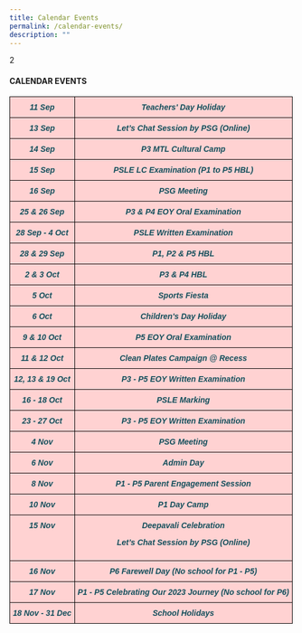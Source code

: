 ```yaml
---
title: Calendar Events
permalink: /calendar-events/
description: ""
---
```

2<h4><strong>CALENDAR EVENTS</strong></h4>

<style type="text/css">
.tg  {border-collapse:collapse;border-spacing:0;}
.tg td{border-color:black;border-style:solid;border-width:1px;font-family:Arial, sans-serif;font-size:14px;
  overflow:hidden;padding:10px 5px;word-break:normal;}
.tg th{border-color:black;border-style:solid;border-width:1px;font-family:Arial, sans-serif;font-size:14px;
  font-weight:normal;overflow:hidden;padding:10px 5px;word-break:normal;}
.tg .tg-m8iq{background-color:#FFD2D2;color:#134F5C;font-style:italic;font-weight:bold;text-align:center;vertical-align:top}
</style>
<table class="tg">
<thead>
  <tr>
    <td class="tg-m8iq"><span style="color:#134F5C">11 Sep</span>  </td>
    <td class="tg-m8iq">Teachers' Day Holiday</td>
  </tr>
  <tr>
    <td class="tg-m8iq"><span style="color:#134F5C">13 Sep</span>  </td>
    <td class="tg-m8iq">Let’s Chat Session by PSG (Online)</td>
  </tr>
  <tr>
    <td class="tg-m8iq"><span style="color:#134F5C">14 Sep</span>  </td>
    <td class="tg-m8iq">P3 MTL Cultural Camp</td>
  </tr>
  <tr>
    <td class="tg-m8iq"><span style="color:#134F5C">15 Sep</span>  </td>
    <td class="tg-m8iq">PSLE LC Examination (P1 to P5 HBL)</td>
  </tr>
  <tr>
    <td class="tg-m8iq"><span style="color:#134F5C">16 Sep</span>  </td>
    <td class="tg-m8iq">PSG Meeting</td>
  </tr>
  <tr>
    <td class="tg-m8iq"><span style="color:#134F5C">25 &amp; 26 Sep</span>  </td>
    <td class="tg-m8iq">P3 &amp; P4 EOY Oral Examination</td>
  </tr>
  <tr>
    <td class="tg-m8iq"><span style="color:#134F5C">28 Sep - 4 Oct</span></td>
    <td class="tg-m8iq">PSLE Written Examination</td>
  </tr>
  <tr>
    <td class="tg-m8iq"><span style="color:#134F5C">28 &amp; 29 Sep</span>  </td>
    <td class="tg-m8iq">P1, P2 &amp; P5 HBL</td>
  </tr>
  <tr>
    <td class="tg-m8iq"><span style="color:#134F5C">2 &amp; 3 Oct</span>  </td>
    <td class="tg-m8iq">P3 &amp; P4 HBL</td>
  </tr>
  <tr>
    <td class="tg-m8iq"><span style="color:#134F5C">5 Oct</span>  </td>
    <td class="tg-m8iq">Sports Fiesta</td>
  </tr>
  <tr>
    <td class="tg-m8iq"><span style="color:#134F5C">6 Oct</span>  </td>
    <td class="tg-m8iq">Children's Day Holiday</td>
  </tr>
  <tr>
    <td class="tg-m8iq"><span style="color:#134F5C">9 &amp; 10 Oct</span>  </td>
    <td class="tg-m8iq">P5 EOY Oral Examination</td>
  </tr>
  <tr>
    <td class="tg-m8iq"><span style="color:#134F5C">11 &amp; 12 Oct</span>  </td>
    <td class="tg-m8iq">Clean Plates Campaign @ Recess</td>
  </tr>
  <tr>
    <td class="tg-m8iq"><span style="color:#134F5C">12, 13 &amp; 19 Oct</span>  </td>
    <td class="tg-m8iq">P3 - P5 EOY Written Examination<br>
  </td></tr>
  <tr>
    <td class="tg-m8iq"><span style="color:#134F5C">16 - 18 Oct</span>  </td>
    <td class="tg-m8iq">PSLE Marking</td>
  </tr>
  <tr>
    <td class="tg-m8iq"><span style="color:#134F5C">23 - 27 Oct</span>  </td>
    <td class="tg-m8iq">P3 - P5 EOY Written Examination</td>
  </tr>
  <tr>
    <td class="tg-m8iq"><span style="color:#134F5C">4 Nov</span>  </td>
    <td class="tg-m8iq">PSG Meeting</td>
  </tr>
  <tr>
    <td class="tg-m8iq"><span style="color:#134F5C">6 Nov</span>  </td>
    <td class="tg-m8iq">Admin Day</td>
  </tr>
  <tr>
    <td class="tg-m8iq"><span style="color:#134F5C">8 Nov</span>  </td>
    <td class="tg-m8iq">P1 - P5 Parent Engagement Session</td>
		</tr>
	<tr>
    <td class="tg-m8iq"><span style="color:#134F5C">10 Nov</span>  </td>
    <td class="tg-m8iq">P1 Day Camp</td>
	</tr>
	<tr><td class="tg-m8iq"><span style="color:#134F5C">15 Nov</span>  </td>
    <td class="tg-m8iq">Deepavali Celebration

Let’s Chat Session by PSG (Online)
  </td></tr>
	<tr><td class="tg-m8iq"><span style="color:#134F5C">16 Nov</span>  </td>
    <td class="tg-m8iq">P6 Farewell Day (No school for P1 - P5)</td>
  </tr>
    <tr><td class="tg-m8iq"><span style="color:#134F5C">17 Nov</span>  </td>
    <td class="tg-m8iq">P1 - P5 Celebrating Our 2023 Journey (No school for P6)</td>
  </tr>
    <tr><td class="tg-m8iq"><span style="color:#134F5C">18 Nov - 31 Dec</span>  </td>
    <td class="tg-m8iq">School Holidays</td>
		</tr>
</thead>
</table>